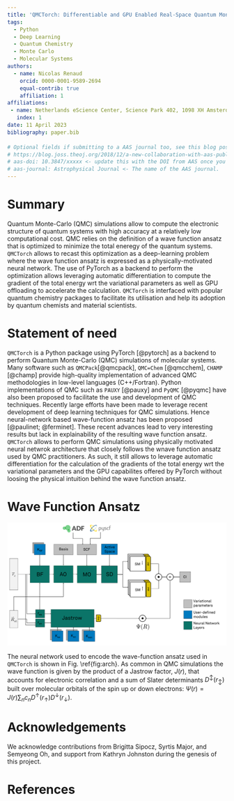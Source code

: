 ```yaml
---
title: 'QMCTorch: Differentiable and GPU Enabled Real-Space Quantum Monte Carlo Simulations of Molecular Systems using PyTorch'
tags:
  - Python
  - Deep Learning
  - Quantum Chemistry
  - Monte Carlo
  - Molecular Systems
authors:
  - name: Nicolas Renaud
    orcid: 0000-0001-9589-2694
    equal-contrib: true
    affiliation: 1
affiliations:
 - name: Netherlands eScience Center, Science Park 402, 1098 XH Amsterdam, The Netherlands
   index: 1
date: 11 April 2023
bibliography: paper.bib

# Optional fields if submitting to a AAS journal too, see this blog post:
# https://blog.joss.theoj.org/2018/12/a-new-collaboration-with-aas-publishing
# aas-doi: 10.3847/xxxxx <- update this with the DOI from AAS once you know it.
# aas-journal: Astrophysical Journal <- The name of the AAS journal.
---
```


# Summary

Quantum Monte-Carlo (QMC) simulations allow to compute the electronic structure of quantum systems
with high accuracy at a relatively low computational cost. QMC relies on the definition of a wave
function ansatz that is optimized to minimize the total eneregy of the quantum systems. `QMCTorch`
allows to recast this optimization as a deep-learning problem where the wave function ansatz is expressed
as a physically-motivated neural network. The use of PyTorch as a backend to perform the optimization allows 
leveraging automatic differentiation to compute the gradient of the total energy wrt the variational parameters
as well as GPU offloading to accelerate the calculation. `QMCTorch` is interfaced with popular quantum chemistry packages
to facilitate its utilisation and help its adoption by quantum chemists and material scientists.  


# Statement of need

`QMCTorch` is a Python package using PyTorch [@pytorch] as a backend to perform Quantum Monte-Carlo (QMC) simulations of molecular systems. Many software such as `QMCPack`[@qmcpack], `QMC=Chem` [@qmcchem], `CHAMP` [@champ] provide high-quality implementation of advanced QMC methodologies in low-level languages (C++/Fortran).  Python implementations of QMC such as `PAUXY` [@pauxy] and `PyQMC` [@pyqmc] have also been proposed to facilitate the use and development of QMC techniques. Recently large efforts have been made to leverage recent development of deep learning techniques for QMC simulations. Hence neural-network based wave-function ansatz has been proposed [@paulinet; @ferminet]. These recent advances lead to very interesting results but lack in explainability of the resulting wave function ansatz. `QMCTorch` allows to perform QMC simulations using physically motivated neural netwrok architecture that closely follows the wnave function ansatz used by QMC practitioners. As such, it still allows to leverage automatic differentiation for the calculation of the gradients of the total energy wrt the variational parameters and the GPU capabilites offered by PyTorch without loosing the physical intuition behind the wave function ansatz. 


# Wave Function Ansatz
![General architectureof the neural network used by `QMCTorch` to encodie the wave function ansatz.\label{fig:arch}](qmctorch2.png)

The neural network used to encode the wave-function ansatz used in `QMCTorch` is shown in Fig. \ref{fig:arch}. As common in QMC simulations the wave function is given by the product of a Jastrow factor, $J(r)$, that accounts for electronic correlation and a sum of Slater determinants $D^\updownarrow(r_\updownarrow)$ built over molecular orbitals of the spin up or down electrons:  $\Psi(r) = J(r)\sum_n c_n D^\uparrow(r_\uparrow)D^\downarrow(r_\downarrow)$.




# Acknowledgements

We acknowledge contributions from Brigitta Sipocz, Syrtis Major, and Semyeong
Oh, and support from Kathryn Johnston during the genesis of this project.

# References